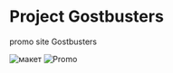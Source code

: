 # Project Gostbusters
promo site Gostbusters

![макет](https://user-images.githubusercontent.com/51126272/89952005-1e6c1a80-dc35-11ea-8ee5-f3c125a9ce84.PNG)
![Promo](https://user-images.githubusercontent.com/51126272/89952014-20ce7480-dc35-11ea-8a08-59b10bc3d57f.PNG)
